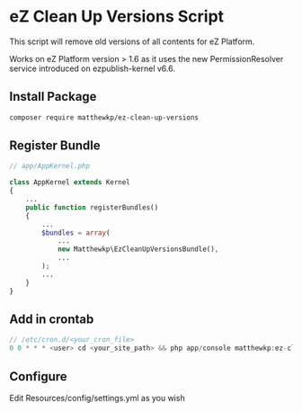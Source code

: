 # eZ Clean Up Versions Script
This script will remove old versions of all contents for eZ Platform.

Works on eZ Platform version > 1.6 as it uses the new PermissionResolver service introduced on ezpublish-kernel v6.6.
## Install Package
```bash
composer require matthewkp/ez-clean-up-versions
```
## Register Bundle
```php
// app/AppKernel.php

class AppKernel extends Kernel
{
    ...
    public function registerBundles()
    {
        ...
        $bundles = array(
            ...
            new Matthewkp\EzCleanUpVersionsBundle(),
            ...
        );
        ...
    }
}
```
## Add in crontab
```php
// /etc/cron.d/<your_cron_file>
0 0 * * * <user> cd <your_site_path> && php app/console matthewkp:ez-clear-up-versions --env=<ENV> > 2>&1
```

## Configure
Edit Resources/config/settings.yml as you wish
